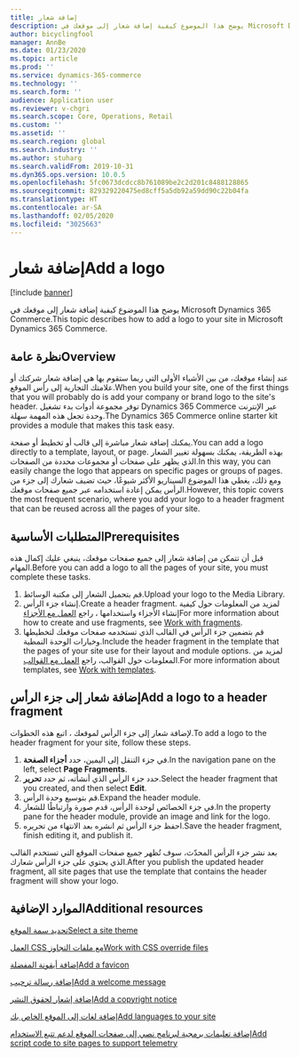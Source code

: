 ```yaml
---
title: إضافة شعار
description: يوضح هذا الموضوع كيفية إضافة شعار إلى موقعك في Microsoft Dynamics 365 Commerce.
author: bicyclingfool
manager: AnnBe
ms.date: 01/23/2020
ms.topic: article
ms.prod: ''
ms.service: dynamics-365-commerce
ms.technology: ''
ms.search.form: ''
audience: Application user
ms.reviewer: v-chgri
ms.search.scope: Core, Operations, Retail
ms.custom: ''
ms.assetid: ''
ms.search.region: global
ms.search.industry: ''
ms.author: stuharg
ms.search.validFrom: 2019-10-31
ms.dyn365.ops.version: 10.0.5
ms.openlocfilehash: 5fc0673dcdcc8b761089be2c2d201c8488128865
ms.sourcegitcommit: 829329220475ed8cff5a5db92a59dd90c22b04fa
ms.translationtype: HT
ms.contentlocale: ar-SA
ms.lasthandoff: 02/05/2020
ms.locfileid: "3025663"
---
```

# <a name="add-a-logo"></a><span data-ttu-id="2174a-103">إضافة شعار</span><span class="sxs-lookup"><span data-stu-id="2174a-103">Add a logo</span></span>


[!include [banner](includes/banner.md)]

<span data-ttu-id="2174a-104">يوضح هذا الموضوع كيفية إضافة شعار إلى موقعك في Microsoft Dynamics 365 Commerce.</span><span class="sxs-lookup"><span data-stu-id="2174a-104">This topic describes how to add a logo to your site in Microsoft Dynamics 365 Commerce.</span></span>

## <a name="overview"></a><span data-ttu-id="2174a-105">نظرة عامة</span><span class="sxs-lookup"><span data-stu-id="2174a-105">Overview</span></span>

<span data-ttu-id="2174a-106">عند إنشاء موقعك، من بين الأشياء الأولى التي ربما ستقوم بها هي إضافة شعار شركتك أو علامتك التجارية إلى رأس الموقع.</span><span class="sxs-lookup"><span data-stu-id="2174a-106">When you build your site, one of the first things that you will probably do is add your company or brand logo to the site's header.</span></span> <span data-ttu-id="2174a-107">توفر مجموعة أدوات بدء تشغيل Dynamics 365 Commerce عبر الإنترنت وحدة تجعل هذه المهمة سهلة.</span><span class="sxs-lookup"><span data-stu-id="2174a-107">The Dynamics 365 Commerce online starter kit provides a module that makes this task easy.</span></span>

<span data-ttu-id="2174a-108">يمكنك إضافة شعار مباشرة إلى قالب أو تخطيط أو صفحة.</span><span class="sxs-lookup"><span data-stu-id="2174a-108">You can add a logo directly to a template, layout, or page.</span></span> <span data-ttu-id="2174a-109">بهذه الطريقة، يمكنك بسهولة تغيير الشعار الذي يظهر على صفحات أو مجموعات محددة من الصفحات.</span><span class="sxs-lookup"><span data-stu-id="2174a-109">In this way, you can easily change the logo that appears on specific pages or groups of pages.</span></span> <span data-ttu-id="2174a-110">ومع ذلك، يغطي هذا الموضوع السيناريو الأكثر شيوعًا، حيث تضيف شعارك إلى جزء من الرأس يمكن إعادة استخدامه عبر جميع صفحات موقعك.</span><span class="sxs-lookup"><span data-stu-id="2174a-110">However, this topic covers the most frequent scenario, where you add your logo to a header fragment that can be reused across all the pages of your site.</span></span>

## <a name="prerequisites"></a><span data-ttu-id="2174a-111">المتطلبات الأساسية</span><span class="sxs-lookup"><span data-stu-id="2174a-111">Prerequisites</span></span>

<span data-ttu-id="2174a-112">قبل أن تتمكن من إضافة شعار إلى جميع صفحات موقعك، ينبغي عليك إكمال هذه المهام.</span><span class="sxs-lookup"><span data-stu-id="2174a-112">Before you can add a logo to all the pages of your site, you must complete these tasks.</span></span>

1. <span data-ttu-id="2174a-113">قم بتحميل الشعار إلى مكتبة الوسائط.</span><span class="sxs-lookup"><span data-stu-id="2174a-113">Upload your logo to the Media Library.</span></span>
1. <span data-ttu-id="2174a-114">إنشاء جزء الرأس.</span><span class="sxs-lookup"><span data-stu-id="2174a-114">Create a header fragment.</span></span> <span data-ttu-id="2174a-115">لمزيد من المعلومات حول كيفية إنشاء الأجزاء واستخدامها ، راجع [العمل مع الأجزاء](work-with-fragments.md)</span><span class="sxs-lookup"><span data-stu-id="2174a-115">For more information about how to create and use fragments, see [Work with fragments](work-with-fragments.md).</span></span>
1. <span data-ttu-id="2174a-116">قم بتضمين جزء الرأس في القالب الذي تستخدمه صفحات موقعك لتخطيطها وخيارات الوحدة النمطية.</span><span class="sxs-lookup"><span data-stu-id="2174a-116">Include the header fragment in the template that the pages of your site use for their layout and module options.</span></span> <span data-ttu-id="2174a-117">لمزيد من المعلومات حول القوالب، راجع [العمل مع القوالب](work-with-templates.md).</span><span class="sxs-lookup"><span data-stu-id="2174a-117">For more information about templates, see [Work with templates](work-with-templates.md).</span></span>

## <a name="add-a-logo-to-a-header-fragment"></a><span data-ttu-id="2174a-118">إضافة شعار إلى جزء الرأس</span><span class="sxs-lookup"><span data-stu-id="2174a-118">Add a logo to a header fragment</span></span>

<span data-ttu-id="2174a-119">لإضافة شعار إلى جزء الرأس لموقعك ، اتبع هذه الخطوات.</span><span class="sxs-lookup"><span data-stu-id="2174a-119">To add a logo to the header fragment for your site, follow these steps.</span></span>

1. <span data-ttu-id="2174a-120">في جزء التنقل إلى اليمين، حدد **أجزاء الصفحة**.</span><span class="sxs-lookup"><span data-stu-id="2174a-120">In the navigation pane on the left, select **Page Fragments**.</span></span>
1. <span data-ttu-id="2174a-121">حدد جزء الرأس الذي أنشأته، ثم حدد **تحرير**.</span><span class="sxs-lookup"><span data-stu-id="2174a-121">Select the header fragment that you created, and then select **Edit**.</span></span>
1. <span data-ttu-id="2174a-122">قم بتوسيع وحدة الرأس.</span><span class="sxs-lookup"><span data-stu-id="2174a-122">Expand the header module.</span></span>
1. <span data-ttu-id="2174a-123">في جزء الخصائص لوحدة الرأس، قدم صورة وارتباطًا للشعار.</span><span class="sxs-lookup"><span data-stu-id="2174a-123">In the property pane for the header module, provide an image and link for the logo.</span></span> 
1. <span data-ttu-id="2174a-124">احفظ جزء الرأس ثم انشره بعد الانتهاء من تحريره.</span><span class="sxs-lookup"><span data-stu-id="2174a-124">Save the header fragment, finish editing it, and publish it.</span></span>

<span data-ttu-id="2174a-125">بعد نشر جزء الرأس المحدّث، سوف تُظهر جميع صفحات الموقع التي تستخدم القالب الذي يحتوي على جزء الرأس شعارك.</span><span class="sxs-lookup"><span data-stu-id="2174a-125">After you publish the updated header fragment, all site pages that use the template that contains the header fragment will show your logo.</span></span>

## <a name="additional-resources"></a><span data-ttu-id="2174a-126">الموارد الإضافية</span><span class="sxs-lookup"><span data-stu-id="2174a-126">Additional resources</span></span>

[<span data-ttu-id="2174a-127">تحديد سمة الموقع</span><span class="sxs-lookup"><span data-stu-id="2174a-127">Select a site theme</span></span>](select-site-theme.md)

[<span data-ttu-id="2174a-128">العمل CSS مع ملفات التجاوز</span><span class="sxs-lookup"><span data-stu-id="2174a-128">Work with CSS override files</span></span>](css-override-files.md)

[<span data-ttu-id="2174a-129">إضافة أيقونة المفضلة</span><span class="sxs-lookup"><span data-stu-id="2174a-129">Add a favicon</span></span>](add-favicon.md)

[<span data-ttu-id="2174a-130">إضافة رسالة ترحيب</span><span class="sxs-lookup"><span data-stu-id="2174a-130">Add a welcome message</span></span>](add-welcome-message.md)

[<span data-ttu-id="2174a-131">إضافة إشعار لحقوق النشر</span><span class="sxs-lookup"><span data-stu-id="2174a-131">Add a copyright notice</span></span>](add-copyright-notice.md)

[<span data-ttu-id="2174a-132">إضافة لغات إلى الموقع الخاص بك</span><span class="sxs-lookup"><span data-stu-id="2174a-132">Add languages to your site</span></span>](add-languages-to-site.md)

[<span data-ttu-id="2174a-133">إضافة تعليمات برمجية لبرنامج نصي إلى صفحات الموقع لدعم تتبع الاستخدام</span><span class="sxs-lookup"><span data-stu-id="2174a-133">Add script code to site pages to support telemetry</span></span>](add-telemetry.md)

